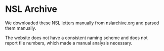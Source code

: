 # NSL Archive

We downloaded these NSL letters manually from [nslarchive.org](https://nslarchive.org/) and parsed them manually.

The website does not have a consistent naming scheme and does not report file numbers, which made a manual analysis necessary.